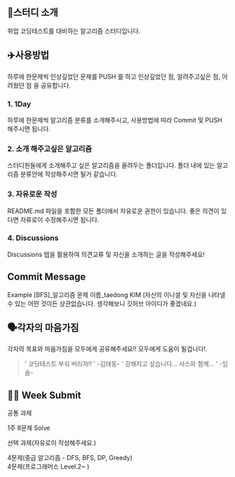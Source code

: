 ## 📖스터디 소개 
취업 코딩테스트를 대비하는 알고리즘 스터디입니다.


## ✈️사용방법 
하루에 한문제씩 인상깊었던 문제를 PUSH 를 하고 인상깊었던 점, 알려주고싶은 점, 어려웠던 점 을 공유합니다.



### 1. 1Day
하루에 한문제씩 알고리즘 분류를 소개해주시고, 사용방법에 따라 Commit 및 PUSH 해주시면 됩니다.



### 2. 소개 해주고싶은 알고리즘
스터디원들에게 소개해주고 싶은 알고리즘을 올려두는 폴더입니다. 폴더 내에 있는 알고리즘 분류안에 작성해주시면 될거 같습니다. 



### 3. 자유로운 작성
README.md 파일을 포함한 모든 폴더에서 자유로운 권한이 있습니다. 좋은 의견이 있다면 자류로이 수정해주시면 됩니다. 



### 4. Discussions 
Discussions 탭을 활용하여 의견교류 및 자신을 소개하는 글을 작성해주세요!

 
## Commit Message 
Example 
[BFS]_알고리즘 문제 이름_taedong KIM
(자신의 이니셜 및 자신을 나타낼 수 있는 어떤 것이든 상관없습니다. 생각해보니 깃허브 아이디가 좋겠네요.)



## 🗣각자의 마음가짐
각자의 목표와 마음가짐을 모두에게 공유해주세요!! 모두에게 도움이 될겁니다!.

> ' 코딩테스트 부숴 버리자!! ' -김태동-
> ' 강해지고 싶습니다... 사스와 함께... ' -임솔- 


## 👏🏻 Week Submit
<p>공통 과제</p> 
1주 8문제 Solve

<p>선택 과제(자유로이 작성해주세요.)</p>
4문제(중급 알고리즘 - DFS, BFS, DP, Greedy) <br>
4문제(프로그래머스 Level.2~ )
